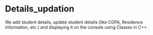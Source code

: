 # Details_updation
We add student details, update student details (like CGPA, Residence information, etc.) and displaying it on the console using Classes in C++. 
